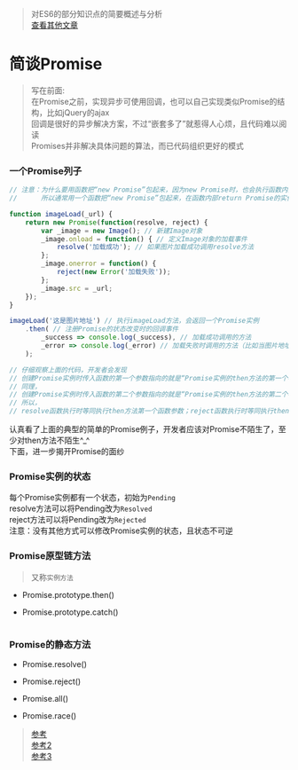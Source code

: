 > 对ES6的部分知识点的简要概述与分析  
[查看其他文章](https://github.com/hangyangws/myArticles#文章列表)

# 简谈Promise

> 写在前面:  
在Promise之前，实现异步可使用回调，也可以自己实现类似Promise的结构，比如jQuery的ajax  
回调是很好的异步解决方案，不过“嵌套多了”就惹得人心烦，且代码难以阅读  
Promises并非解决具体问题的算法，而已代码组织更好的模式

### 一个Promise列子

```javascript
// 注意：为什么要用函数把“new Promise”包起来，因为new Promise时，也会执行函数内部代码
//      所以通常用一个函数把“new Promise”包起来，在函数内部return Promise的实例

function imageLoad(_url) {
    return new Promise(function(resolve, reject) {
        var _image = new Image(); // 新建Image对象
        _image.onload = function() { // 定义Image对象的加载事件
            resolve('加载成功'); // 如果图片加载成功调用resolve方法
        };
        _image.onerror = function() {
            reject(new Error('加载失败'));
        };
        _image.src = _url;
    });
}

imageLoad('这是图片地址') // 执行imageLoad方法，会返回一个Promise实例
    .then( // 注册Promise的状态改变时的回调事件
        _success => console.log(_success), // 加载成功调用的方法
        _error => console.log(_error) // 加载失败时调用的方法（比如当图片地址不存在的时候）
    );

// 仔细观察上面的代码，开发者会发现
// 创建Promise实例时传入函数的第一个参数指向的就是“Promise实例的then方法的第一个参数”
// 同理，
// 创建Promise实例时传入函数的第二个参数指向的就是“Promise实例的then方法的第二个参数”
// 所以，
// resolve函数执行时等同执行then方法第一个函数参数；reject函数执行时等同执行then方法第二个函数参数
```

认真看了上面的典型的简单的Promise例子，开发者应该对Promise不陌生了，至少对then方法不陌生^_^  
下面，进一步揭开Promise的面纱

### Promise实例的状态

每个Promise实例都有一个状态，初始为`Pending`  
resolve方法可以将Pending改为`Resolved`  
reject方法可以将Pending改为`Rejected`  
注意：没有其他方式可以修改Promise实例的状态，且状态不可逆

### Promise原型链方法

> 又称`实例方法`

- Promise.prototype.then()

- Promise.prototype.catch()

```javascript
```

### Promise的静态方法

- Promise.resolve()

- Promise.reject()

- Promise.all()

- Promise.race()

> [参考](http://es6.ruanyifeng.com/#docs/promise#Promise-的含义)  
[参考2](http://liubin.org/promises-book/#introduction)  
[参考3](http://coderlt.coding.me/2016/12/03/promise-in-depth-an-introduction-1/#comments)
